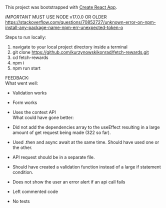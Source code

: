 This project was bootstrapped with [Create React App](https://github.com/facebook/create-react-app). <br/>

_IMPORTANT_ MUST USE NODE v17.0.0 OR OLDER <br/>
https://stackoverflow.com/questions/70852727/unknown-error-on-npm-install-any-package-name-npm-err-unexpected-token-o <br/>

Steps to run locally: <br/>

1. navigate to your local project directory inside a terminal <br/>
2. git clone https://github.com/kurzynowskikonrad/fetch-rewards.git <br/>
3. cd fetch-rewards <br/>
4. npm i <br/>
5. npm run start <br/>

FEEDBACK: <br/>
What went well: <br/>

- Validation works <br/>
- Form works <br/>
- Uses the context API <br/>
  What could have gone better: <br/>

- Did not add the dependencies array to the useEffect resulting in a large amount of get request being made (322 so far). <br/>
- Used .then and async await at the same time. Should have used one or the other. <br/>
- API request should be in a separate file. <br/>
- Should have created a validation function instead of a large if statement condition. <br/>
- Does not show the user an error alert if an api call fails <br/>
- Left commented code <br/>
- No tests <br/>
